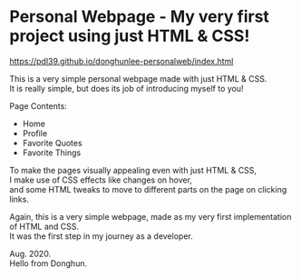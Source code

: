 # Personal Webpage - My very first project using just HTML & CSS!

https://pdl39.github.io/donghunlee-personalweb/index.html

This is a very simple personal webpage made with just HTML & CSS.\
It is really simple, but does its job of introducing myself to you!

Page Contents:
- Home
- Profile
- Favorite Quotes
- Favorite Things

To make the pages visually appealing even with just HTML & CSS,\
I make use of CSS effects like changes on hover,\
and some HTML tweaks to move to different parts on the page on clicking links.

Again, this is a very simple webpage, made as my very first implementation of HTML and CSS.\
It was the first step in my journey as a developer.

Aug. 2020.\
Hello from Donghun.
